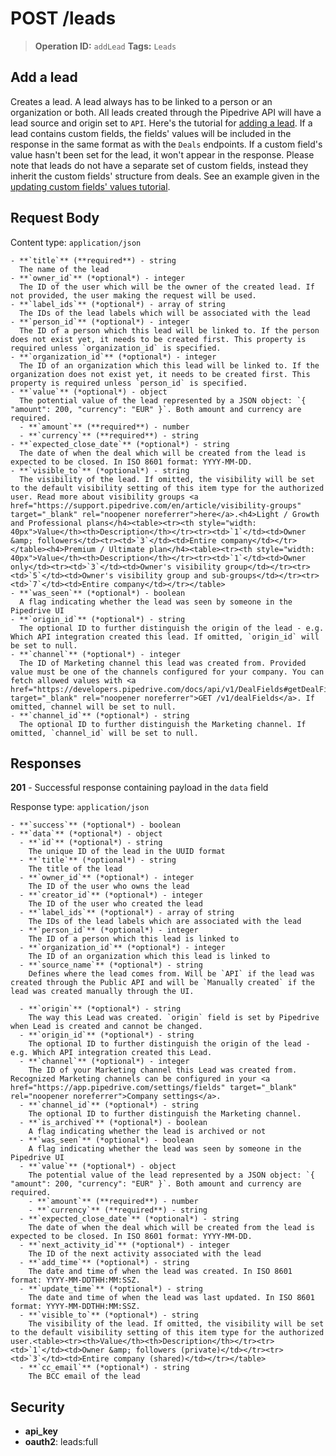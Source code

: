 # POST /leads

> **Operation ID:** `addLead`
> **Tags:** `Leads`

## Add a lead

Creates a lead. A lead always has to be linked to a person or an organization or both. All leads created through the Pipedrive API will have a lead source and origin set to `API`. Here's the tutorial for <a href="https://pipedrive.readme.io/docs/adding-a-lead" target="_blank" rel="noopener noreferrer">adding a lead</a>. If a lead contains custom fields, the fields' values will be included in the response in the same format as with the `Deals` endpoints. If a custom field's value hasn't been set for the lead, it won't appear in the response. Please note that leads do not have a separate set of custom fields, instead they inherit the custom fields' structure from deals. See an example given in the <a href="https://pipedrive.readme.io/docs/updating-custom-field-value" target="_blank" rel="noopener noreferrer">updating custom fields' values tutorial</a>.

## Request Body

Content type: `application/json`

```
- **`title`** (**required**) - string
  The name of the lead
- **`owner_id`** (*optional*) - integer
  The ID of the user which will be the owner of the created lead. If not provided, the user making the request will be used.
- **`label_ids`** (*optional*) - array of string
  The IDs of the lead labels which will be associated with the lead
- **`person_id`** (*optional*) - integer
  The ID of a person which this lead will be linked to. If the person does not exist yet, it needs to be created first. This property is required unless `organization_id` is specified.
- **`organization_id`** (*optional*) - integer
  The ID of an organization which this lead will be linked to. If the organization does not exist yet, it needs to be created first. This property is required unless `person_id` is specified.
- **`value`** (*optional*) - object
  The potential value of the lead represented by a JSON object: `{ "amount": 200, "currency": "EUR" }`. Both amount and currency are required.
  - **`amount`** (**required**) - number
  - **`currency`** (**required**) - string
- **`expected_close_date`** (*optional*) - string
  The date of when the deal which will be created from the lead is expected to be closed. In ISO 8601 format: YYYY-MM-DD.
- **`visible_to`** (*optional*) - string
  The visibility of the lead. If omitted, the visibility will be set to the default visibility setting of this item type for the authorized user. Read more about visibility groups <a href="https://support.pipedrive.com/en/article/visibility-groups" target="_blank" rel="noopener noreferrer">here</a>.<h4>Light / Growth and Professional plans</h4><table><tr><th style="width: 40px">Value</th><th>Description</th></tr><tr><td>`1`</td><td>Owner &amp; followers</td><tr><td>`3`</td><td>Entire company</td></tr></table><h4>Premium / Ultimate plan</h4><table><tr><th style="width: 40px">Value</th><th>Description</th></tr><tr><td>`1`</td><td>Owner only</td><tr><td>`3`</td><td>Owner's visibility group</td></tr><tr><td>`5`</td><td>Owner's visibility group and sub-groups</td></tr><tr><td>`7`</td><td>Entire company</td></tr></table>
- **`was_seen`** (*optional*) - boolean
  A flag indicating whether the lead was seen by someone in the Pipedrive UI
- **`origin_id`** (*optional*) - string
  The optional ID to further distinguish the origin of the lead - e.g. Which API integration created this lead. If omitted, `origin_id` will be set to null.
- **`channel`** (*optional*) - integer
  The ID of Marketing channel this lead was created from. Provided value must be one of the channels configured for your company. You can fetch allowed values with <a href="https://developers.pipedrive.com/docs/api/v1/DealFields#getDealField" target="_blank" rel="noopener noreferrer">GET /v1/dealFields</a>. If omitted, channel will be set to null.
- **`channel_id`** (*optional*) - string
  The optional ID to further distinguish the Marketing channel. If omitted, `channel_id` will be set to null.
```

## Responses

**201** - Successful response containing payload in the `data` field

Response type: `application/json`

```
- **`success`** (*optional*) - boolean
- **`data`** (*optional*) - object
  - **`id`** (*optional*) - string
    The unique ID of the lead in the UUID format
  - **`title`** (*optional*) - string
    The title of the lead
  - **`owner_id`** (*optional*) - integer
    The ID of the user who owns the lead
  - **`creator_id`** (*optional*) - integer
    The ID of the user who created the lead
  - **`label_ids`** (*optional*) - array of string
    The IDs of the lead labels which are associated with the lead
  - **`person_id`** (*optional*) - integer
    The ID of a person which this lead is linked to
  - **`organization_id`** (*optional*) - integer
    The ID of an organization which this lead is linked to
  - **`source_name`** (*optional*) - string
    Defines where the lead comes from. Will be `API` if the lead was created through the Public API and will be `Manually created` if the lead was created manually through the UI.

  - **`origin`** (*optional*) - string
    The way this Lead was created. `origin` field is set by Pipedrive when Lead is created and cannot be changed.
  - **`origin_id`** (*optional*) - string
    The optional ID to further distinguish the origin of the lead - e.g. Which API integration created this Lead.
  - **`channel`** (*optional*) - integer
    The ID of your Marketing channel this Lead was created from. Recognized Marketing channels can be configured in your <a href="https://app.pipedrive.com/settings/fields" target="_blank" rel="noopener noreferrer">Company settings</a>.
  - **`channel_id`** (*optional*) - string
    The optional ID to further distinguish the Marketing channel.
  - **`is_archived`** (*optional*) - boolean
    A flag indicating whether the lead is archived or not
  - **`was_seen`** (*optional*) - boolean
    A flag indicating whether the lead was seen by someone in the Pipedrive UI
  - **`value`** (*optional*) - object
    The potential value of the lead represented by a JSON object: `{ "amount": 200, "currency": "EUR" }`. Both amount and currency are required.
    - **`amount`** (**required**) - number
    - **`currency`** (**required**) - string
  - **`expected_close_date`** (*optional*) - string
    The date of when the deal which will be created from the lead is expected to be closed. In ISO 8601 format: YYYY-MM-DD.
  - **`next_activity_id`** (*optional*) - integer
    The ID of the next activity associated with the lead
  - **`add_time`** (*optional*) - string
    The date and time of when the lead was created. In ISO 8601 format: YYYY-MM-DDTHH:MM:SSZ.
  - **`update_time`** (*optional*) - string
    The date and time of when the lead was last updated. In ISO 8601 format: YYYY-MM-DDTHH:MM:SSZ.
  - **`visible_to`** (*optional*) - string
    The visibility of the lead. If omitted, the visibility will be set to the default visibility setting of this item type for the authorized user.<table><tr><th>Value</th><th>Description</th></tr><tr><td>`1`</td><td>Owner &amp; followers (private)</td></tr><tr><td>`3`</td><td>Entire company (shared)</td></tr></table>
  - **`cc_email`** (*optional*) - string
    The BCC email of the lead
```


## Security

- **api_key**
- **oauth2**: leads:full